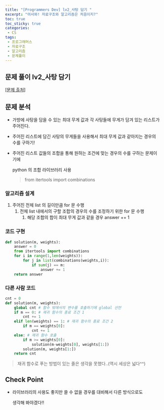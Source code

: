 ```yaml
---
title: "[Programmers Dev] lv2_사탕 담기 "
excerpt: "어서와! 자료구조와 알고리즘은 처음이지?"
toc: true
toc_sticky: true
categories:
 - CS
tags:
 - 프로그래머스
 - 자료구조
 - 알고리즘
 - 문제풀이
---
```


## 문제 풀이 lv2_사탕 담기

[[문제 출처]](https://school.programmers.co.kr/courses/11947/lessons/76962)

## 문제 분석

- 가방에 사탕을 담을 수 있는 최대 무게 값과 각 사탕들에 무게가 담겨 있는 리스트가 주어진다.

- 주어진 리스트에 담긴 사탕의 무게들을 사용해서 최대 무게 값과 같아지는 경우의 수를 구하기!

- 주어진 리스트 값들의 조합을 통해 원하는 조건에 맞는 경우의 수를 구하는 문제이기에

  python 의 조합 라이브러리 사용

  > from itertools import combinations



### 알고리즘 설계

1. 주어진 전체 list 의 길이만큼 for 문 수행
   1. 전체 list 내에서의 구할 조합의 경우의 수를 조정하기 위한 for 문 수행
      1. 해당 조합의 합이 최대 무게 값과 같을 경우 answer += 1

### 코드 구현

```python
def solution(m, weights):
    answer = 0
    from itertools import combinations
    for i in range(1,len(weights)):
        for j in list(combinations(weights,i)):
            if sum(j) == m:
                answer += 1
    return answer
```



### 다른 사람 코드

```python
cnt = 0
def solution(m, weights):
    global cnt # 함수 밖에서의 변수를 호출하기에 global 선언
    if m == 0: # 재귀 함수의 종료 조건 1
        cnt += 1
    elif len(weights) == 1: # 재귀 함수의 종료 조건 2
        if m == weights[0]:
            cnt += 1
    else: # 재귀 함수 호출
        if m >= weights[0]:
            solution(m-weights[0], weights[1:])
        solution(m, weights[1:])
    return cnt
```

> 재귀 함수로 푸는 방법이 있는 줄은 생각을 못했다..(역시 세상은 넓다^^)



## Check Point

- 라이브러리의 사용도 좋지만 쓸 수 없을 경우를 대비해서 다른 방식으로도

  생각해 봐야겠다!!